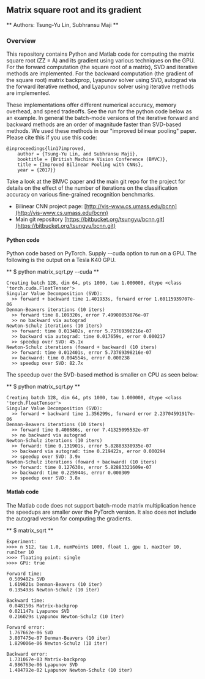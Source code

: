 ## Matrix square root and its gradient

** Authors: Tsung-Yu Lin, Subhransu Maji ** 

### Overview

This repository contains Python and Matlab code for computing the matrix square root (ZZ = A) and its gradient using various techniques on the GPU. For the forward computation (the square root of a matrix), SVD and iterative methods are implemented. For the backward computation (the gradient of the square root) matrix backprop, Lyapunov solver using SVD, autograd via the forward iterative method, and Lyapunov solver using iterative methods are implemented. 

These implementations offer different numerical accuracy, memory overhead, and speed tradeoffs. See the run for the python code below as an example. In general the batch-mode versions of the iterative forward and backward methods are an order of magnitude faster than SVD-based methods.
We used these methods in our "improved bilinear pooling" paper. Please cite this if you use this code:

	@inproceedings{lin17improved,
		author = {Tsung-Yu Lin, and Subhransu Maji},
		booktitle = {British Machine Vision Conference (BMVC)},
		title = {Improved Bilinear Pooling with CNNs},
		year = {2017}}

Take a look at the BMVC paper and the main git repo for the project for details on the effect of the number of iterations on the classification accuracy on various fine-grained recognition benchmarks. 

* Bilinear CNN project page: [http://vis-www.cs.umass.edu/bcnn](http://vis-www.cs.umass.edu/bcnn)
* Main git repository [https://bitbucket.org/tsungyu/bcnn.git](https://bitbucket.org/tsungyu/bcnn.git)

#### Python code
Python code based on PyTorch. Supply --cuda option to run on a GPU. The following is the output on a Tesla K40 GPU.

** $ python matrix_sqrt.py --cuda ** 

	Creating batch 128, dim 64, pts 1000, tau 1.000000, dtype <class 'torch.cuda.FloatTensor'>
	Singular Value Decomposition (SVD):
	  >> forward + backward time 1.401933s, forward error 1.60115939707e-06
	Denman-Beavers iterations (10 iters) 
	  >> forward time 8.109320s, error 7.49908053876e-07
	  >> no backward via autograd
	Newton-Schulz iterations (10 iters) 
	  >> forward: time 0.013402s, error 5.73769398216e-07
	  >> backward via autograd: time 0.017659s, error 0.000217
	  >> speedup over SVD: 45.1x
	Newton-Schulz iterations (foward + backward) (10 iters) 
	  >> forward: time 0.012401s, error 5.73769398216e-07
	  >> backward: time 0.004554s, error 0.000238 
	  >> speedup over SVD: 82.7x


The speedup over the SVD-based method is smaller on CPU as seen below:

** $ python matrix_sqrt.py **

	Creating batch 128, dim 64, pts 1000, tau 1.000000, dtype <class 'torch.FloatTensor'>
	Singular Value Decomposition (SVD):
	  >> forward + backward time 1.356299s, forward error 2.23704591917e-06
	Denman-Beavers iterations (10 iters) 
	  >> forward time 0.408686s, error 7.41325095532e-07
	  >> no backward via autograd
	Newton-Schulz iterations (10 iters) 
	  >> forward: time 0.131901s, error 5.82883330935e-07
	  >> backward via autograd: time 0.219422s, error 0.000294
	  >> speedup over SVD: 3.9x
	Newton-Schulz iterations (foward + backward) (10 iters) 
	  >> forward: time 0.127630s, error 5.82883321609e-07
	  >> backward: time 0.225944s, error 0.000309 
	  >> speedup over SVD: 3.8x

#### Matlab code

The Matlab code does not support batch-mode matrix multiplication hence the speedups are smaller over the PyTorch version. It also does not include the autograd version for computing the gradients.

** $ matrix_sqrt **

	Experiment:
	>>>> n 512, tau 1.0, numPoints 1000, float 1, gpu 1, maxIter 10, runIter 10
	>>>> floating point: single
	>>>> GPU: true
	
	Forward time:
	 0.509482s SVD
	 1.619821s Denman-Beavers (10 iter)
	 0.135493s Newton-Schulz (10 iter)

	Backward time:
	 0.048150s Matrix-backprop
	 0.021147s Lyapunov SVD
	 0.216029s Lyapunov Newton-Schulz (10 iter)

	Forward error:
	 1.767662e-06 SVD
	 3.807475e-07 Denman-Beavers (10 iter)
	 1.829006e-06 Newton-Schulz (10 iter)

	Backward error:
	 1.731067e-03 Matrix-backprop
	 4.986763e-06 Lyapunov SVD
	 1.484792e-02 Lyapunov Newton-Schulz (10 iter)

